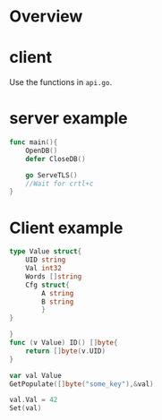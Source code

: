 # Overview

# client
Use the functions in `api.go`.

# server example
```go
func main(){
    OpenDB() 
    defer CloseDB()

    go ServeTLS()
    //Wait for crtl+c
}
```

# Client example
```go
type Value struct{
    UID string
    Val int32
    Words []string
    Cfg struct{
        A string
        B string
        }
}

}
func (v Value) ID() []byte{
    return []byte(v.UID)
}

var val Value
GetPopulate([]byte("some_key"),&val)

val.Val = 42
Set(val)
```

